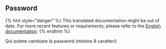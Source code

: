 
Password
--------

{% hint style="danger" %}
This translated documentation might be out of date. For more recent features or requirements, please refer to the [English documentation](https://doc.wallabag.org/en/).
{% endhint %}

Qui potete cambiare la password (minimo 8 caratteri)
